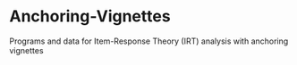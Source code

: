 # Anchoring-Vignettes
Programs and data for Item-Response Theory (IRT) analysis with anchoring vignettes
